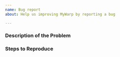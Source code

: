 ```yaml
---
name: Bug report
about: Help us improving MyWarp by reporting a bug

---
```


### Description of the Problem
<!--Describe the problem as precise as possible-->

### Steps to Reproduce
<!-- Describe how the problem can be reproduced, e.g. the commands used–>

### Log Output
```
<!-- If appreciable, past the log that shows the error –>
```

### Affected Version
* MyWarp: ` <!-- Output of `/version MyWarp` –> `
* Minecraft and Bukkit Implementation: `<!-- Output of `/version` –> `

### Additional context
<!-- Add any other context about the problem here. -->
